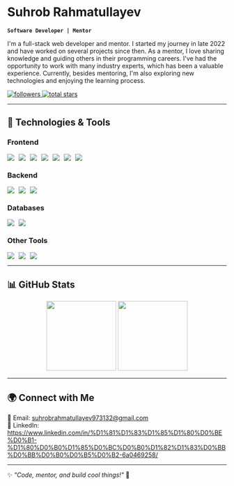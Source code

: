 # Suhrob Rahmatullayev  

**`Software Developer | Mentor`**  

I'm a full-stack web developer and mentor. I started my journey in late 2022 and have worked on several projects since then. As a mentor, I love sharing knowledge and guiding others in their programming careers. I've had the opportunity to work with many industry experts, which has been a valuable experience. Currently, besides mentoring, I'm also exploring new technologies and enjoying the learning process.  

<!-- Badges Section -->
<p align="left">
   <a href="https://github.com/Rakhsrb">
      <img alt="followers" title="Follow me on GitHub" src="https://custom-icon-badges.demolab.com/github/followers/Rakhsrb?color=236ad3&labelColor=1155ba&style=for-the-badge&logo=person-add&label=Follow&logoColor=white"/>
   </a>
   <a href="https://github.com/Rakhsrb?tab=repositories&sort=stargazers">
      <img alt="total stars" title="Total stars on GitHub" src="https://custom-icon-badges.demolab.com/github/stars/Rakhsrb?color=55960c&style=for-the-badge&labelColor=488207&logo=star"/>
   </a>
</p>  

---  

## 🚀 Technologies & Tools  

### **Frontend**  
<div align="center" style="display: flex; flex-wrap: wrap; gap: 10px;">
  <img src="https://img.shields.io/badge/-React-222222?style=for-the-badge&logo=react" />
  <img src="https://img.shields.io/badge/-Next.js-222222?style=for-the-badge&logo=nextdotjs" />
  <img src="https://img.shields.io/badge/-Expo-222222?style=for-the-badge&logo=expo" />
  <img src="https://img.shields.io/badge/-Material%20UI-222222?style=for-the-badge&logo=mui" />
  <img src="https://img.shields.io/badge/-ShadCN-222222?style=for-the-badge" />
  <img src="https://img.shields.io/badge/-Mantine-222222?style=for-the-badge" />
  <img src="https://img.shields.io/badge/-Tailwind%20CSS-222222?style=for-the-badge&logo=tailwindcss" />
</div>  

### **Backend**  
<div align="center" style="display: flex; flex-wrap: wrap; gap: 10px;">
  <img src="https://img.shields.io/badge/-Node.js-222222?style=for-the-badge&logo=node.js" />
  <img src="https://img.shields.io/badge/-Express.js-222222?style=for-the-badge&logo=express" />
  <img src="https://img.shields.io/badge/-NestJS-222222?style=for-the-badge&logo=nestjs" />
</div>  

### **Databases**  
<div align="center" style="display: flex; flex-wrap: wrap; gap: 10px;">
  <img src="https://img.shields.io/badge/-MongoDB-222222?style=for-the-badge&logo=mongodb" />
  <img src="https://img.shields.io/badge/-PostgreSQL-222222?style=for-the-badge&logo=postgresql" />
</div>  

### **Other Tools**  
<div align="center" style="display: flex; flex-wrap: wrap; gap: 10px;">
  <img src="https://img.shields.io/badge/-Electron-222222?style=for-the-badge&logo=electron" />
  <img src="https://img.shields.io/badge/-Deno-222222?style=for-the-badge&logo=deno" />
  <img src="https://img.shields.io/badge/-Docker-222222?style=for-the-badge&logo=docker" />
</div>  

---  

## 📊 GitHub Stats  

<p align="center">
   <img src="https://github-readme-stats.vercel.app/api?username=Rakhsrb&show_icons=true&theme=tokyonight" height="160px" />
   <img src="https://github-readme-streak-stats.herokuapp.com/?user=Rakhsrb&theme=tokyonight" height="160px" />
</p>  

---

## 🌍 Connect with Me  
📧 Email: suhrobrahmatullayev973132@gmail.com  
💼 LinkedIn: https://www.linkedin.com/in/%D1%81%D1%83%D1%85%D1%80%D0%BE%D0%B1-%D1%80%D0%B0%D1%85%D0%BC%D0%B0%D1%82%D1%83%D0%BB%D0%BB%D0%B0%D0%B5%D0%B2-6a0469258/

---

✨ _"Code, mentor, and build cool things!"_ 🚀
